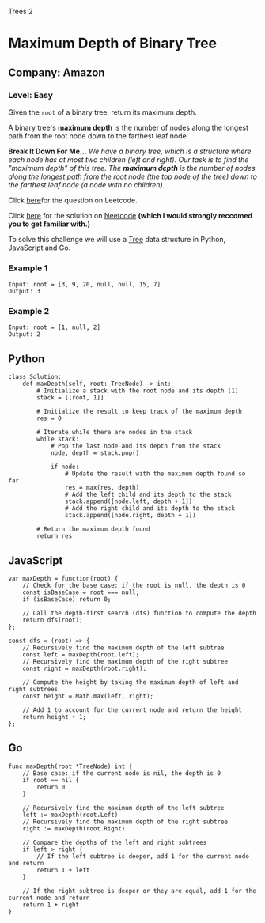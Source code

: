 Trees 2
# Maximum Depth of Binary Tree
## Company: Amazon
### Level: Easy

Given the `root` of a binary tree, return its maximum depth.

A binary tree's **maximum depth** is the number of nodes along the longest path from the root node down to the farthest leaf node.

**Break It Down For Me...**
*We have a binary tree, which is a structure where each node has at most two children (left and right).*
*Our task is to find the "maximum depth" of this tree.*
*The **maximum depth** is the number of nodes along the longest path from the root node (the top node of the tree) down to the farthest leaf node (a node with no children).*

Click [here](https://leetcode.com/problems/maximum-depth-of-binary-tree/description/)for the question on Leetcode.

Click [here](https://www.youtube.com/watch?v=bkxqA8Rfv04) for the solution on [Neetcode](https://neetcode.io/) **(which I would strongly reccomed you to get familiar with.)**

To solve this challenge we will use a [Tree](https://www.geeksforgeeks.org/introduction-to-tree-data-structure-and-algorithm-tutorials/) data structure in Python, JavaScript and Go.

### Example 1
```
Input: root = [3, 9, 20, null, null, 15, 7]
Output: 3
```

### Example 2
```
Input: root = [1, null, 2]
Output: 2
```

## Python
```
class Solution:
    def maxDepth(self, root: TreeNode) -> int:
        # Initialize a stack with the root node and its depth (1)
        stack = [[root, 1]]
        
        # Initialize the result to keep track of the maximum depth
        res = 0

        # Iterate while there are nodes in the stack
        while stack:
            # Pop the last node and its depth from the stack
            node, depth = stack.pop()

            if node:
                # Update the result with the maximum depth found so far
                res = max(res, depth)
                # Add the left child and its depth to the stack
                stack.append([node.left, depth + 1])
                # Add the right child and its depth to the stack
                stack.append([node.right, depth + 1])
        
        # Return the maximum depth found
        return res
```

## JavaScript
```
var maxDepth = function(root) {
    // Check for the base case: if the root is null, the depth is 0
    const isBaseCase = root === null;
    if (isBaseCase) return 0;

    // Call the depth-first search (dfs) function to compute the depth
    return dfs(root);
};

const dfs = (root) => {
    // Recursively find the maximum depth of the left subtree
    const left = maxDepth(root.left);
    // Recursively find the maximum depth of the right subtree
    const right = maxDepth(root.right);

    // Compute the height by taking the maximum depth of left and right subtrees
    const height = Math.max(left, right);

    // Add 1 to account for the current node and return the height
    return height + 1;
};
```

## Go
```
func maxDepth(root *TreeNode) int {
    // Base case: if the current node is nil, the depth is 0
    if root == nil {
        return 0
    }

    // Recursively find the maximum depth of the left subtree
    left := maxDepth(root.Left)
    // Recursively find the maximum depth of the right subtree
    right := maxDepth(root.Right)

    // Compare the depths of the left and right subtrees
    if left > right {
        // If the left subtree is deeper, add 1 for the current node and return
        return 1 + left
    }

    // If the right subtree is deeper or they are equal, add 1 for the current node and return
    return 1 + right
}
```